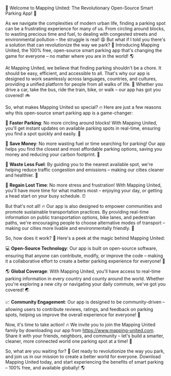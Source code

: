🎉 Welcome to Mapping United: The Revolutionary Open-Source Smart Parking App! 🚀

As we navigate the complexities of modern urban life, finding a parking spot can be a frustrating experience for many of us. From circling around blocks, to wasting precious time and fuel, to dealing with congested streets and environmental pollution – the struggle is real! 😩 But what if I told you there's a solution that can revolutionize the way we park? 🚀 Introducing Mapping United, the 100% free, open-source smart parking app that's changing the game for everyone – no matter where you are in the world! 🌎

At Mapping United, we believe that finding parking shouldn't be a chore. It should be easy, efficient, and accessible to all. That's why our app is designed to work seamlessly across languages, countries, and cultures, providing a unified platform for people from all walks of life. 🌈 Whether you drive a car, take the bus, ride the train, bike, or walk – our app has got you covered! 🚲

So, what makes Mapping United so special? 🔥 Here are just a few reasons why this open-source smart parking app is a game-changer:

🔹 **Faster Parking**: No more circling around blocks! With Mapping United, you'll get instant updates on available parking spots in real-time, ensuring you find a spot quickly and easily. 💨

🔹 **Save Money**: No more wasting fuel or time searching for parking! Our app helps you find the closest and most affordable parking options, saving you money and reducing your carbon footprint. 🌟

🔹 **Waste Less Fuel**: By guiding you to the nearest available spot, we're helping reduce traffic congestion and emissions – making our cities cleaner and healthier. 🌱

🔹 **Regain Lost Time**: No more stress and frustration! With Mapping United, you'll have more time for what matters most – enjoying your day, or getting a head start on your busy schedule. ⏰

But that's not all! 🔥 Our app is also designed to empower communities and promote sustainable transportation practices. By providing real-time information on public transportation options, bike lanes, and pedestrian paths, we're encouraging people to choose alternative modes of transport – making our cities more livable and environmentally friendly. 🌃

So, how does it work? 🤔 Here's a peek at the magic behind Mapping United:

💻 **Open-Source Technology**: Our app is built on open-source software, ensuring that anyone can contribute, modify, or improve the code – making it a collaborative effort to create a better parking experience for everyone! 💪

🌎 **Global Coverage**: With Mapping United, you'll have access to real-time parking information in every country and county around the world. Whether you're exploring a new city or navigating your daily commute, we've got you covered! 🌏

📈 **Community Engagement**: Our app is designed to be community-driven – allowing users to contribute reviews, ratings, and feedback on parking spots, helping us improve the overall experience for everyone! 👥

Now, it's time to take action! 🔥 We invite you to join the Mapping United family by downloading our app from https://www.mapping-united.com. Share it with your friends, neighbors, and community – let's build a smarter, cleaner, more connected world one parking spot at a time! 🌟

So, what are you waiting for? 🎉 Get ready to revolutionize the way you park, and join us in our mission to create a better world for everyone. Download Mapping United today, and start experiencing the benefits of smart parking – 100% free, and available globally! 🌎